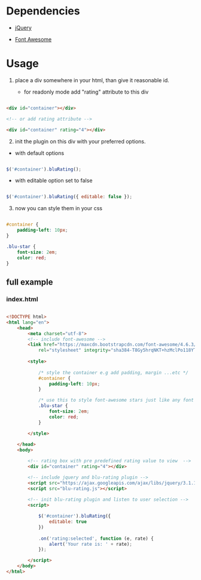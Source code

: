 # Dependencies

* [jQuery](https://jquery.com/)

* [Font Awesome](fontawesome.io/)

# Usage

1. place a div somewhere in your html, than give it reasonable id.

    * for readonly mode add "rating" attribute to this div 

```html

<div id="container"></div>

<!-- or add rating attribute -->

<div id="container" rating="4"></div>

```


2. init the plugin on this div with your preferred options.


* with default options

```javascript

$('#container').bluRating();

```

* with editable option set to false 

```javascript

$('#container').bluRating({ editable: false });

```

3. now you can style them in your css

```css

#container {
    padding-left: 10px;
}

.blu-star {
    font-size: 2em;
    color: red;
}

```

## full example

### index.html

```html

<!DOCTYPE html>
<html lang="en">
    <head>
        <meta charset="utf-8">
        <!-- include font-awesome -->
        <link href="https://maxcdn.bootstrapcdn.com/font-awesome/4.6.3/css/font-awesome.min.css" 
            rel="stylesheet" integrity="sha384-T8Gy5hrqNKT+hzMclPo118YTQO6cYprQmhrYwIiQ/3axmI1hQomh7Ud2hPOy8SP1" crossorigin="anonymous">
        
        <style>
        
            /* style the container e.g add padding, margin ...etc */ 
            #container {
                padding-left: 10px;
            }

            /* use this to style font-awesome stars just like any font styling */
            .blu-star {
                font-size: 2em;
                color: red;
            }

        </style>
    
    </head>
    <body>

        <!-- rating box with pre predefined rating value to view  --> 
        <div id="container" rating="4"></div>

        <!-- include jquery and blu-rating plugin --> 
        <script src="https://ajax.googleapis.com/ajax/libs/jquery/3.1.1/jquery.min.js"></script>
        <script src="blu-rating.js"></script>
        
        <!-- init blu-rating plugin and listen to user selection -->
        <script>

            $('#container').bluRating({
                editable: true
            })
            
            .on('rating:selected', function (e, rate) {
                alert('Your rate is: ' + rate);
            });

        </script>
    </body>
</html>

```





